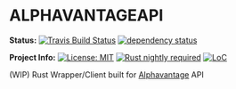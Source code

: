 # ALPHAVANTAGEAPI

**Status:**
[![Travis Build Status](https://travis-ci.com/iamsauravsharma/alphavantageapi.svg?branch=master)](https://travis-ci.com/iamsauravsharma/alphavantageapi)
[![dependency status](https://deps.rs/repo/github/iamsauravsharma/alphavantageapi/status.svg)](https://deps.rs/repo/github/iamsauravsharma/alphavantageapi)

**Project Info:**
[![License: MIT](https://img.shields.io/github/license/iamsauravsharma/alphavantageapi.svg)](LICENSE)
[![Rust nightly required](https://img.shields.io/badge/rust-nightly-blue.svg)](https://rustup.rs)
[![LoC](https://tokei.rs/b1/github/iamsauravsharma/alphavantageapi)](https://github.com/iamsauravsharma/alphavantageapi)


(WIP) Rust Wrapper/Client built for [Alphavantage](https://www.alphavantage.co)  API